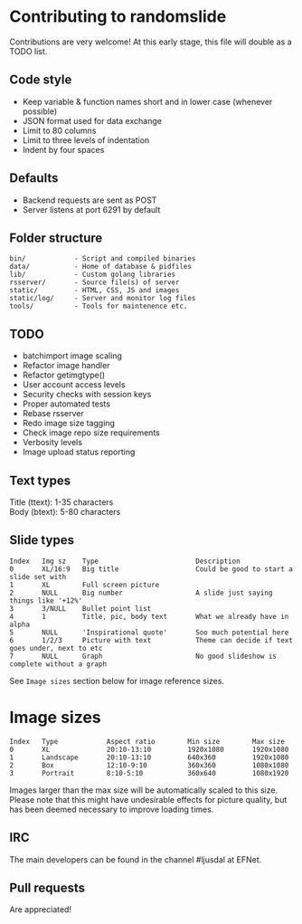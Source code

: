 # Contributing to randomslide
Contributions are very welcome! At this early stage, this file will double as a TODO list.

## Code style
* Keep variable & function names short and in lower case (whenever possible)
* JSON format used for data exchange
* Limit to 80 columns
* Limit to three levels of indentation
* Indent by four spaces

## Defaults
* Backend requests are sent as POST
* Server listens at port 6291 by default

## Folder structure
```
bin/            - Script and compiled binaries
data/           - Home of database & pidfiles
lib/            - Custom golang libraries
rsserver/       - Source file(s) of server
static/         - HTML, CSS, JS and images
static/log/     - Server and monitor log files
tools/          - Tools for maintenence etc.
```

## TODO
* batchimport image scaling
* Refactor image handler
* Refactor getimgtype()
* User account access levels
* Security checks with session keys
* Proper automated tests
* Rebase rsserver
* Redo image size tagging
* Check image repo size requirements
* Verbosity levels
* Image upload status reporting

## Text types
Title (ttext): 1-35 characters  
Body (btext): 5-80 characters

## Slide types
```
Index   Img sz    Type                        Description
0       XL/16:9   Big title                   Could be good to start a slide set with
1       XL        Full screen picture
2       NULL      Big number                  A slide just saying things like '+12%'
3       3/NULL    Bullet point list
4       1         Title, pic, body text       What we already have in alpha
5       NULL      'Inspirational quote'       Soo much potential here
6       1/2/3     Picture with text           Theme can decide if text goes under, next to etc
7       NULL      Graph                       No good slideshow is complete without a graph
```
See `Image sizes` section below for image reference sizes.

# Image sizes
```
Index   Type            Aspect ratio        Min size        Max size
0       XL              20:10-13:10         1920x1080       1920x1080
1       Landscape       20:10-13:10         640x360         1920x1080
2       Box             12:10-9:10          360x360         1080x1080
3       Portrait        8:10-5:10           360x640         1080x1920
```
Images larger than the max size will be automatically scaled to this size. Please note that this might have undesirable effects for picture quality, but has been deemed necessary to improve loading times.

## IRC
The main developers can be found in the channel #ljusdal at EFNet.

## Pull requests
Are appreciated!
